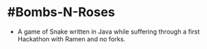 #Bombs-N-Roses
=================================================================

- A game of Snake written in Java while suffering through a first Hackathon with Ramen and no forks. 


